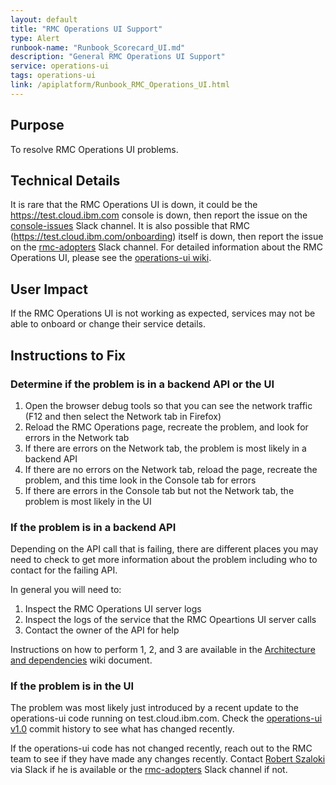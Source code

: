 ```yaml
---
layout: default
title: "RMC Operations UI Support"
type: Alert
runbook-name: "Runbook_Scorecard_UI.md"
description: "General RMC Operations UI Support"
service: operations-ui
tags: operations-ui
link: /apiplatform/Runbook_RMC_Operations_UI.html  
---
```


## Purpose

To resolve RMC Operations UI problems.

## Technical Details

It is rare that the RMC Operations UI is down, it could be the https://test.cloud.ibm.com console is down, then report the issue on the [console-issues](https://ibm-cloudplatform.slack.com/archives/C6EA537U3) Slack channel. It is also possible that RMC (https://test.cloud.ibm.com/onboarding) itself is down, then report the issue on the [rmc-adopters](https://ibm-cloudplatform.slack.com/archives/C5K3GQL6B) Slack channel. For detailed information about the RMC Operations UI, please see the [operations-ui wiki](https://github.ibm.com/cloud-sre/operations-ui/wiki).

## User Impact

If the RMC Operations UI is not working as expected, services may not be able to onboard or change their service details.

## Instructions to Fix

### Determine if the problem is in a backend API or the UI

1. Open the browser debug tools so that you can see the network traffic (F12 and then select the Network tab in Firefox)
2. Reload the RMC Operations page, recreate the problem, and look for errors in the Network tab
3. If there are errors on the Network tab, the problem is most likely in a backend API
4. If there are no errors on the Network tab, reload the page, recreate the problem, and this time look in the Console tab for errors
5. If there are errors in the Console tab but not the Network tab, the problem is most likely in the UI

### If the problem is in a backend API

Depending on the API call that is failing, there are different places you may need to check to get more information about the problem including who to contact for the failing API.

In general you will need to:
1. Inspect the RMC Operations UI server logs
2. Inspect the logs of the service that the RMC Opeartions UI server calls
3. Contact the owner of the API for help

Instructions on how to perform 1, 2, and 3 are available in the [Architecture and dependencies](https://github.ibm.com/cloud-sre/operations-ui/wiki/Architecture) wiki document.

### If the problem is in the UI

The problem was most likely just introduced by a recent update to the operations-ui code running on test.cloud.ibm.com. Check the [operations-ui v1.0](https://github.ibm.com/cloud-sre/operations-ui/tree/v1.0) commit history to see what has changed recently.

If the operations-ui code has not changed recently, reach out to the RMC team to see if they have made any changes recently. Contact [Robert Szaloki](https://w3.ibm.com/bluepages/profile.html?uid=ZZ03LF740) via Slack if he is available or the [rmc-adopters](https://ibm-cloudplatform.slack.com/archives/C5K3GQL6B) Slack channel if not.
